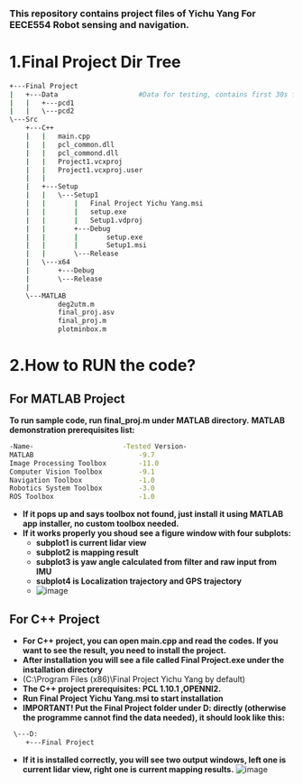 ### **This repository contains project files of Yichu Yang For EECE554 Robot sensing and navigation.**


# **1.Final Project Dir Tree**
```bash
+---Final Project
|   +---Data                    #Data for testing, contains first 30s from total 602s data  
|   |   +---pcd1
|   |   \---pcd2
\---Src
    +---C++
    |   |   main.cpp
    |   |   pcl_common.dll
    |   |   pcl_commond.dll
    |   |   Project1.vcxproj
    |   |   Project1.vcxproj.user
    |   |   
    |   +---Setup
    |   |   \---Setup1
    |   |       |   Final Project Yichu Yang.msi
    |   |       |   setup.exe
    |   |       |   Setup1.vdproj
    |   |       +---Debug
    |   |       |       setup.exe
    |   |       |       Setup1.msi
    |   |       \---Release
    |   \---x64
    |       +---Debug
    |       \---Release
    |                   
    \---MATLAB
            deg2utm.m
            final_proj.asv
            final_proj.m
            plotminbox.m
```

# **2.How to RUN the code?**
## For MATLAB Project
**To run sample code, run final_proj.m under MATLAB directory.**
**MATLAB demonstration prerequisites list:**
```bash
-Name-                      -Tested Version-
MATLAB                          -9.7
Image Processing Toolbox        -11.0
Computer Vision Toolbox         -9.1
Navigation Toolbox              -1.0
Robotics System Toolbox         -3.0
ROS Toolbox                     -1.0
```
- **If it pops up and says toolbox not found, just install it using MATLAB app installer, no custom toolbox needed.**
- **If it works properly you shoud see a figure window with four subplots:**
    - **subplot1 is current lidar view** 
    - **subplot2 is mapping result** 
    - **subplot3 is yaw angle calculated from filter and raw input from IMU**
    - **subplot4 is Localization trajectory and GPS trajectory** 
    - ![image](https://github.com/yangyichu/EECE5554/blob/main/C%2B%2B%20user%20interface.jpg)

## For C++ Project
- **For C++ project, you can open main.cpp and read the codes. If you want to see the result, you need to install the project.**
- **After installation you will see a file called Final Project.exe under the installation directory**
- (C:\Program Files (x86)\Final Project Yichu Yang by default)
- **The C++ project prerequisites: PCL 1.10.1 ,OPENNI2.**
- **Run Final Project Yichu Yang.msi to start installation**
- **IMPORTANT! Put the Final Project folder under D: directly (otherwise the programme cannot find the data needed), it should look like this:**
```bash
 \---D:
    +---Final Project
```
- **If it is installed correctly, you will see two output windows, left one is current lidar view, right one is current mapping results.**
![image](https://github.com/yangyichu/EECE5554/blob/main/C++%20user%20interface.jpg)

